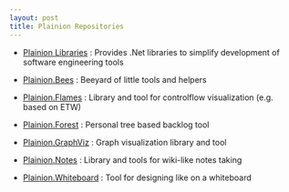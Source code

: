 ```yaml
---
layout: post
title: Plainion Repositories
---
```


- [Plainion Libraries](https://github.com/ronin4net/Plainion) : Provides .Net libraries to simplify development of software engineering tools 

- [Plainion.Bees](https://github.com/ronin4net/Plainion.Bees) : Beeyard of little tools and helpers

- [Plainion.Flames](https://github.com/ronin4net/Plainion.Flames) : Library and tool for controlflow visualization (e.g. based on ETW)

- [Plainion.Forest](https://github.com/ronin4net/Plainion.Forest) : Personal tree based backlog tool

- [Plainion.GraphViz](https://github.com/ronin4net/Plainion.GraphViz) : Graph visualization library and tool

- [Plainion.Notes](https://github.com/ronin4net/Plainion.Notes) : Library and tools for wiki-like notes taking

- [Plainion.Whiteboard](https://github.com/ronin4net/Plainion.Whiteboard) : Tool for designing like on a whiteboard
